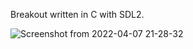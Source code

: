 Breakout written in C with SDL2.


![Screenshot from 2022-04-07 21-28-32](https://user-images.githubusercontent.com/63964405/162254800-790848d6-68e0-4cae-a8d3-87d3ccf1d068.png)
